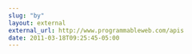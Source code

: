 ```yaml
---
slug: "by"
layout: external
external_url: http://www.programmableweb.com/apis
date: 2011-03-18T09:25:45-05:00
---
```

